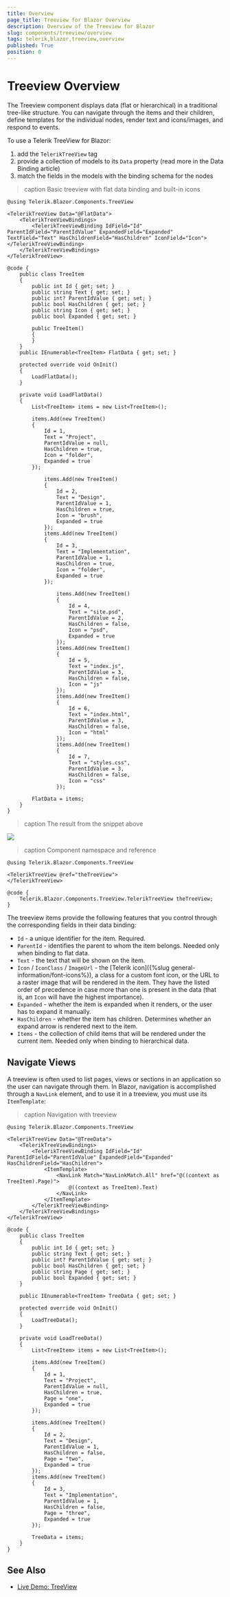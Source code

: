 ```yaml
---
title: Overview
page_title: Treeview for Blazor Overview
description: Overview of the Treeview for Blazor
slug: components/treeview/overview
tags: telerik,blazor,treeview,overview
published: True
position: 0
---
```


# Treeview Overview

The Treeview component displays data (flat or hierarchical) in a traditional tree-like structure. You can navigate through the items and their children, define templates for the individual nodes, render text and icons/images, and respond to events.

To use a Telerik TreeView for Blazor:

1. add the `TelerikTreeView` tag
1. provide a collection of models to its `Data` property (read more in the Data Binding article)
1. match the fields in the models with the binding schema for the nodes

>caption Basic treeview with flat data binding and built-in icons 

````CSHTML
@using Telerik.Blazor.Components.TreeView

<TelerikTreeView Data="@FlatData">
	<TelerikTreeViewBindings>
		<TelerikTreeViewBinding IdField="Id" ParentIdField="ParentIdValue" ExpandedField="Expanded" TextField="Text" HasChildrenField="HasChildren" IconField="Icon"></TelerikTreeViewBinding>
	</TelerikTreeViewBindings>
</TelerikTreeView>

@code {
	public class TreeItem
	{
		public int Id { get; set; }
		public string Text { get; set; }
		public int? ParentIdValue { get; set; }
		public bool HasChildren { get; set; }
		public string Icon { get; set; }
		public bool Expanded { get; set; }

		public TreeItem()
		{
		}
	}
	public IEnumerable<TreeItem> FlatData { get; set; }

	protected override void OnInit()
	{
		LoadFlatData();
	}

	private void LoadFlatData()
	{
		List<TreeItem> items = new List<TreeItem>();

		items.Add(new TreeItem()
		{
			Id = 1,
			Text = "Project",
			ParentIdValue = null,
			HasChildren = true,
			Icon = "folder",
			Expanded = true
		});

			items.Add(new TreeItem()
			{
				Id = 2,
				Text = "Design",
				ParentIdValue = 1,
				HasChildren = true,
				Icon = "brush",
				Expanded = true
			});
			items.Add(new TreeItem()
			{
				Id = 3,
				Text = "Implementation",
				ParentIdValue = 1,
				HasChildren = true,
				Icon = "folder",
				Expanded = true
			});

				items.Add(new TreeItem()
				{
					Id = 4,
					Text = "site.psd",
					ParentIdValue = 2,
					HasChildren = false,
					Icon = "psd",
					Expanded = true
				});
				items.Add(new TreeItem()
				{
					Id = 5,
					Text = "index.js",
					ParentIdValue = 3,
					HasChildren = false,
					Icon = "js"
				});
				items.Add(new TreeItem()
				{
					Id = 6,
					Text = "index.html",
					ParentIdValue = 3,
					HasChildren = false,
					Icon = "html"
				});
				items.Add(new TreeItem()
				{
					Id = 7,
					Text = "styles.css",
					ParentIdValue = 3,
					HasChildren = false,
					Icon = "css"
				});

		FlatData = items;
	}
}
````

>caption The result from the snippet above

![](images/treeview-overview.png)

>caption Component namespace and reference

````CSHTML
@using Telerik.Blazor.Components.TreeView

<TelerikTreeView @ref="theTreeView">
</TelerikTreeView>

@code {
    Telerik.Blazor.Components.TreeView.TelerikTreeView theTreeView;
}
````

The treeview items provide the following features that you control through the corresponding fields in their data binding:

* `Id` - a unique identifier for the item. Required.
* `ParentId` - identifies the parent to whom the item belongs. Needed only when binding to flat data.
* `Text` - the text that will be shown on the item.
* `Icon` / `IconClass` / `ImageUrl` - the [Telerik icon]({%slug general-information/font-icons%}), a class for a custom font icon, or the URL to a raster image that will be rendered in the item. They have the listed order of precedence in case more than one is present in the data (that is, an `Icon` will have the highest importance).
* `Expanded` - whether the item is expanded when it renders, or the user has to expand it manually.
* `HasChildren` - whether the item has children. Determines whether an expand arrow is rendered next to the item.
* `Items` - the collection of child items that will be rendered under the current item. Needed only when binding to hierarchical data.



## Navigate Views

A treeview is often used to list pages, views or sections in an application so the user can navigate through them. In Blazor, navigation is accomplished through a `NavLink` element, and to use it in a treeview, you must use its `ItemTemplate`:

>caption Navigation with treeview

````CSHTML
@using Telerik.Blazor.Components.TreeView

<TelerikTreeView Data="@TreeData">
	<TelerikTreeViewBindings>
		<TelerikTreeViewBinding IdField="Id" ParentIdField="ParentIdValue" ExpandedField="Expanded" HasChildrenField="HasChildren">
			<ItemTemplate>
				<NavLink Match="NavLinkMatch.All" href="@((context as TreeItem).Page)">
					@((context as TreeItem).Text)
				</NavLink>
			</ItemTemplate>
		</TelerikTreeViewBinding>
	</TelerikTreeViewBindings>
</TelerikTreeView>

@code {
	public class TreeItem
	{
		public int Id { get; set; }
		public string Text { get; set; }
		public int? ParentIdValue { get; set; }
		public bool HasChildren { get; set; }
		public string Page { get; set; }
		public bool Expanded { get; set; }
	}

	public IEnumerable<TreeItem> TreeData { get; set; }

	protected override void OnInit()
	{
		LoadTreeData();
	}

	private void LoadTreeData()
	{
		List<TreeItem> items = new List<TreeItem>();

		items.Add(new TreeItem()
		{
			Id = 1,
			Text = "Project",
			ParentIdValue = null,
			HasChildren = true,
			Page = "one",
			Expanded = true
		});

		items.Add(new TreeItem()
		{
			Id = 2,
			Text = "Design",
			ParentIdValue = 1,
			HasChildren = false,
			Page = "two",
			Expanded = true
		});
		items.Add(new TreeItem()
		{
			Id = 3,
			Text = "Implementation",
			ParentIdValue = 1,
			HasChildren = false,
			Page = "three",
			Expanded = true
		});

		TreeData = items;
	}
}
````

## See Also

  * [Live Demo: TreeView](https://demos.telerik.com/blazor-ui/treeview/index)

